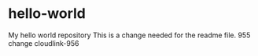 # hello-world
My hello world repository
This is a change needed for the readme file.
955 change
cloudlink-956
